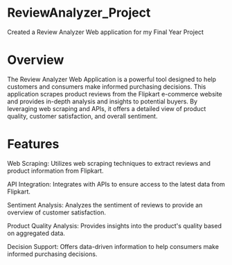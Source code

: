 # ReviewAnalyzer_Project
Created a Review Analyzer Web application for my Final Year Project

# Overview
The Review Analyzer Web Application is a powerful tool designed to help customers and consumers make informed purchasing decisions. This application scrapes product reviews from the Flipkart e-commerce website and provides in-depth analysis and insights to potential buyers. By leveraging web scraping and APIs, it offers a detailed view of product quality, customer satisfaction, and overall sentiment.

# Features
Web Scraping: Utilizes web scraping techniques to extract reviews and product information from Flipkart.

API Integration: Integrates with APIs to ensure access to the latest data from Flipkart.

Sentiment Analysis: Analyzes the sentiment of reviews to provide an overview of customer satisfaction.

Product Quality Analysis: Provides insights into the product's quality based on aggregated data.

Decision Support: Offers data-driven information to help consumers make informed purchasing decisions.

